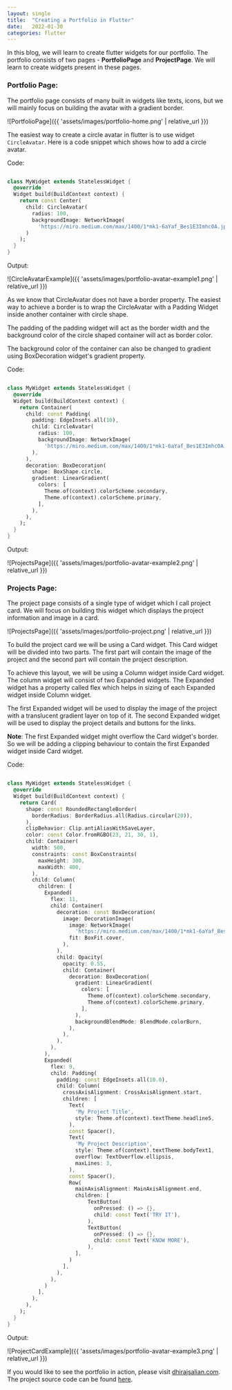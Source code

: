 ```yaml
---
layout: single
title:  "Creating a Portfolio in Flutter"
date:   2022-01-30
categories: flutter
---
```


In this blog, we will learn to create flutter widgets for our portfolio.
The portfolio consists of two pages - **PortfolioPage** and **ProjectPage**. We will
learn to create widgets present in these pages.

### Portfolio Page:
The portfolio page consists of many built in widgets like texts, icons, but we
will mainly focus on building the avatar with a gradient border.

![PortfolioPage]({{ 'assets/images/portfolio-home.png' | relative_url }})

The easiest way to create a circle avatar in flutter is to use widget `CircleAvatar`.
Here is a code snippet which shows how to add a circle avatar.

Code:

```dart

class MyWidget extends StatelessWidget {
  @override
  Widget build(BuildContext context) {
    return const Center(
      child: CircleAvatar(
        radius: 100,
        backgroundImage: NetworkImage(
          'https://miro.medium.com/max/1400/1*mk1-6aYaf_Bes1E3Imhc0A.jpeg')
      )
    );
  }
}

```

Output:

![CircleAvatarExample]({{ 'assets/images/portfolio-avatar-example1.png' | relative_url }})

As we know that CircleAvatar does not have a border property. The easiest way to 
achieve a border is to wrap the CircleAvatar with a Padding Widget inside another
container with circle shape.

The padding of the padding widget will act as the border width and the background color
of the circle shaped container will act as border color.

The background color of the container can also be changed to gradient using BoxDecoration
widget's gradient property.

Code:

```dart

class MyWidget extends StatelessWidget {
  @override
  Widget build(BuildContext context) {
    return Container(
      child: const Padding(
        padding: EdgeInsets.all(10),
        child: CircleAvatar(
          radius: 100,
          backgroundImage: NetworkImage(
            'https://miro.medium.com/max/1400/1*mk1-6aYaf_Bes1E3Imhc0A.jpeg'),
        ),
      ),
      decoration: BoxDecoration(
        shape: BoxShape.circle,
        gradient: LinearGradient(
          colors: [
            Theme.of(context).colorScheme.secondary,
            Theme.of(context).colorScheme.primary,
          ],
        ),
      ),
    );
  }
}

```

Output:

![ProjectsPage]({{ 'assets/images/portfolio-avatar-example2.png' | relative_url }})

### Projects Page:
The project page consists of a single type of widget which I call project card. We will
focus on building this widget which displays the project information and image in a
card.

![ProjectsPage]({{ 'assets/images/portfolio-project.png' | relative_url }})

To build the project card we will be using a Card widget. This Card widget will be
divided into two parts. The first part will contain the image of the project and the 
second part will contain the project description.

To achieve this layout, we will be using a Column widget inside Card widget. The
column widget will consist of two Expanded widgets. The Expanded widget has a property
called flex which helps in sizing of each Expanded widget inside Column widget.

The first Expanded widget will be used to display the image of the project with a
translucent gradient layer on top of it. The second Expanded widget will be used to
display the project details and buttons for the links.

**Note**: The first Expanded widget might overflow the Card widget's border. So we will be
adding a clipping behaviour to contain the first Expanded widget inside Card widget.

Code:
```dart

class MyWidget extends StatelessWidget {
  @override
  Widget build(BuildContext context) {
    return Card(
      shape: const RoundedRectangleBorder(
        borderRadius: BorderRadius.all(Radius.circular(20)),
      ),
      clipBehavior: Clip.antiAliasWithSaveLayer,
      color: const Color.fromRGBO(23, 21, 30, 1),
      child: Container(
        width: 500,
        constraints: const BoxConstraints(
          maxHeight: 300,
          maxWidth: 400,
        ),
        child: Column(
          children: [
            Expanded(
              flex: 11,
              child: Container(
                decoration: const BoxDecoration(
                  image: DecorationImage(
                    image: NetworkImage(
                      'https://miro.medium.com/max/1400/1*mk1-6aYaf_Bes1E3Imhc0A.jpeg'),
                    fit: BoxFit.cover,
                  ),
                ),
                child: Opacity(
                  opacity: 0.55,
                  child: Container(
                    decoration: BoxDecoration(
                      gradient: LinearGradient(
                        colors: [
                          Theme.of(context).colorScheme.secondary,
                          Theme.of(context).colorScheme.primary,
                        ],
                      ),
                      backgroundBlendMode: BlendMode.colorBurn,
                    ),
                  ),
                ),
              ),
            ),
            Expanded(
              flex: 9,
              child: Padding(
                padding: const EdgeInsets.all(10.0),
                child: Column(
                  crossAxisAlignment: CrossAxisAlignment.start,
                  children: [
                    Text(
                      'My Project Title',
                      style: Theme.of(context).textTheme.headline5,
                    ),
                    const Spacer(),
                    Text(
                      'My Project Description',
                      style: Theme.of(context).textTheme.bodyText1,
                      overflow: TextOverflow.ellipsis,
                      maxLines: 3,
                    ),
                    const Spacer(),
                    Row(
                      mainAxisAlignment: MainAxisAlignment.end,
                      children: [
                          TextButton(
                            onPressed: () => {},
                            child: const Text('TRY IT'),
                          ),
                          TextButton(
                            onPressed: () => {},
                            child: const Text('KNOW MORE'),
                          ),
                      ],
                    )
                  ],
                ),
              ),
            )
          ],
        ),
      ),
    );
  }
}
```

Output:

![ProjectCardExample]({{ 'assets/images/portfolio-avatar-example3.png' | relative_url }})

If you would like to see the portfolio in action, please visit 
[dhirajsalian.com](https://dhirajsalian.com). The project source code can be found
[here](https://github.com/dhiraj-salian/portfolio).